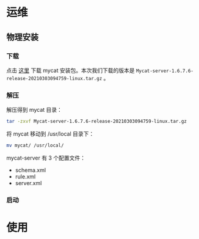 # 运维

## 物理安装

### 下载

点击 [这里](http://www.mycat.org.cn/) 下载 mycat 安装包。本次我们下载的版本是 `Mycat-server-1.6.7.6-release-20210303094759-linux.tar.gz` 。 

### 解压

解压得到 mycat 目录：

```sh
tar -zxvf Mycat-server-1.6.7.6-release-20210303094759-linux.tar.gz
```

将 mycat 移动到 /usr/local 目录下：

```sh
mv mycat/ /usr/local/
```

mycat-server 有 3 个配置文件：

- schema.xml
- rule.xml
- server.xml

### 启动



# 使用



